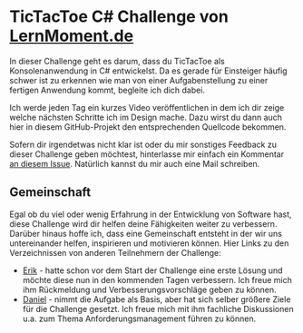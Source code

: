 # TicTacToe C# Challenge von [LernMoment.de](http://www.lernmoment.de/csharp-challenge/)

In dieser Challenge geht es darum, dass du TicTacToe als Konsolenanwendung in C# entwickelst. Da es gerade für Einsteiger häufig schwer ist zu erkennen wie man von einer Aufgabenstellung zu einer fertigen Anwendung kommt, begleite ich dich dabei.

Ich werde jeden Tag ein kurzes Video veröffentlichen in dem ich dir zeige welche nächsten Schritte ich im Design mache. Dazu wirst du dann auch hier in diesem GitHub-Projekt den entsprechenden Quellcode bekommen.

Sofern dir irgendetwas nicht klar ist oder du mir sonstiges Feedback zu dieser Challenge geben möchtest, hinterlasse mir einfach ein Kommentar [an diesem Issue](https://github.com/LernMoment/ttt-challenge/issues/2). Natürlich kannst du mir auch eine Mail schreiben.

## Gemeinschaft

Egal ob du viel oder wenig Erfahrung in der Entwicklung von Software hast, diese Challenge wird dir helfen deine Fähigkeiten weiter zu verbessern. Darüber hinaus hoffe ich, dass eine Gemeinschaft entsteht in der wir uns untereinander helfen, inspirieren und motivieren können. Hier Links zu den Verzeichnissen von anderen Teilnehmern der Challenge:

 - [Erik](https://github.com/supermew10/TicTacToe) - hatte schon vor dem Start der Challenge eine erste Lösung und möchte diese nun in den kommenden Tagen verbessern. Ich freue mich ihm Rückmeldung und Verbesserungsvorschläge geben zu können.
 - [Daniel](https://github.com/gustda/TTT-Challenge) - nimmt die Aufgabe als Basis, aber hat sich selber größere Ziele für die Challenge gesetzt. Ich freue mich mit ihm fachliche Diskussionen u.a. zum Thema Anforderungsmanagement führen zu können.
